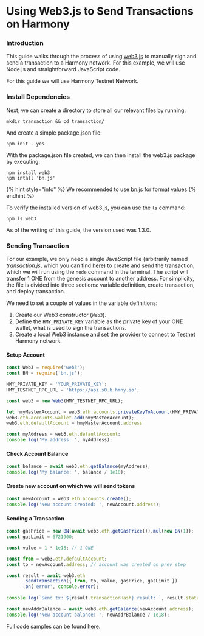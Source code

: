 # Using Web3.js to Send Transactions on Harmony

### Introduction <a id="introduction"></a>

This guide walks through the process of using [web3.js](https://web3js.readthedocs.io/) to manually sign and send a transaction to a Harmony network. For this example, we will use Node.js and straightforward JavaScript code.

For this guide we will use Harmony Testnet Network.

### Install Dependencies

Next, we can create a directory to store all our relevant files by running:

```text
mkdir transaction && cd transaction/
```

And create a simple package.json file:

```text
npm init --yes
```

With the package.json file created, we can then install the web3.js package by executing:

```text
npm install web3
npm intall 'bn.js'
```

{% hint style="info" %}
We recommended to use[ bn.js](https://github.com/indutny/bn.js/) for format values
{% endhint %}

To verify the installed version of web3.js, you can use the `ls` command:

```text
npm ls web3
```

As of the writing of this guide, the version used was 1.3.0.

### Sending Transaction

For our example, we only need a single JavaScript file \(arbitrarily named _transaction.js_, which you can find [here](https://github.com/harmony-one/ethhmy-bridge.sdk/blob/web3-hmy/examples/web3-hmy/send-transaction.js)\) to create and send the transaction, which we will run using the `node` command in the terminal. The script will transfer 1 ONE from the genesis account to another address. For simplicity, the file is divided into three sections: variable definition, create transaction, and deploy transaction.

We need to set a couple of values in the variable definitions:

1. Create our Web3 constructor \(`Web3`\).
2. Define the `HMY_PRIVATE_KEY` variable as the private key of your ONE wallet, what is used to sign the transactions.
3. Create a local Web3 instance and set the provider to connect to Testnet Harmony network.

#### Setup Account

```javascript
const Web3 = require('web3');
const BN = require('bn.js');

HMY_PRIVATE_KEY = 'YOUR_PRIVATE_KEY';
HMY_TESTNET_RPC_URL = 'https://api.s0.b.hmny.io';

const web3 = new Web3(HMY_TESTNET_RPC_URL);

let hmyMasterAccount = web3.eth.accounts.privateKeyToAccount(HMY_PRIVATE_KEY);
web3.eth.accounts.wallet.add(hmyMasterAccount);
web3.eth.defaultAccount = hmyMasterAccount.address

const myAddress = web3.eth.defaultAccount;
console.log('My address: ', myAddress);
```

#### Check Account Balance

```javascript
const balance = await web3.eth.getBalance(myAddress);
console.log('My balance: ', balance / 1e18);
```

#### Create new account on which we will send tokens

```javascript
const newAccount = web3.eth.accounts.create();
console.log('New account created: ', newAccount.address);
```

#### Sending a Transaction

```javascript
const gasPrice = new BN(await web3.eth.getGasPrice()).mul(new BN(1));
const gasLimit = 6721900;

const value = 1 * 1e18; // 1 ONE

const from = web3.eth.defaultAccount;
const to = newAccount.address; // account was created on prev step

const result = await web3.eth
      .sendTransaction({ from, to, value, gasPrice, gasLimit })
      .on('error', console.error);
      
console.log(`Send tx: ${result.transactionHash} result: `, result.status);

const newAddrBalance = await web3.eth.getBalance(newAccount.address);
console.log('New account balance: ', newAddrBalance / 1e18);
```

Full code samples can be found [here.](https://github.com/harmony-one/ethhmy-bridge.sdk/blob/web3-hmy/examples/web3-hmy/send-transaction.js)

